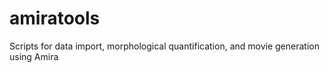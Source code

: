 # amiratools
Scripts for data import, morphological quantification, and movie generation using Amira
